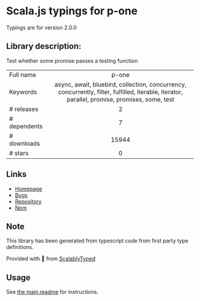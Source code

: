 
# Scala.js typings for p-one

Typings are for version 2.0.0

## Library description:
Test whether some promise passes a testing function

|                    |                 |
| ------------------ | :-------------: |
| Full name          | p-one |
| Keywords           | async, await, bluebird, collection, concurrency, concurrently, filter, fulfilled, iterable, iterator, parallel, promise, promises, some, test |
| # releases         | 2 |
| # dependents       | 7 |
| # downloads        | 15944 |
| # stars            | 0 |

## Links
- [Homepage](https://github.com/kevva/p-one#readme)
- [Bugs](https://github.com/kevva/p-one/issues)
- [Repository](https://github.com/kevva/p-one)
- [Npm](https://www.npmjs.com/package/p-one)
    


## Note
This library has been generated from typescript code from first party type definitions.

Provided with :purple_heart: from [ScalablyTyped](https://github.com/oyvindberg/ScalablyTyped)

## Usage
See [the main readme](../../readme.md) for instructions.


